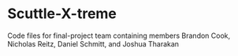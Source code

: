 # Scuttle-X-treme
Code files for final-project team containing members Brandon Cook, Nicholas Reitz, Daniel Schmitt, and Joshua Tharakan
